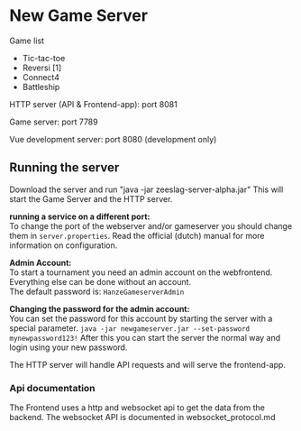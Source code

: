 # New Game Server

Game list
* Tic-tac-toe
* Reversi [1] 
* Connect4
* Battleship

HTTP server (API & Frontend-app): port 8081

Game server: port 7789

Vue development server: port 8080 (development only)

## Running the server
Download the server and run "java -jar zeeslag-server-alpha.jar"
This will start the Game Server and the HTTP server. 


**running a service on a different port:** <br/>
To change the port of the webserver and/or gameserver you should change them in `server.properties`. Read the official (dutch) manual for more information on configuration.

**Admin Account:** <br/>
To start a tournament you need an admin account on the webfrontend. Everything else can be done without an account. <br/>
The default password is: `HanzeGameserverAdmin`

**Changing the password for the admin account:** <br/>
You can set the password for this account by starting the server with a special parameter.
`java -jar newgameserver.jar --set-password mynewpassword123!`
After this you can start the server the normal way and login using your new password.


The HTTP server will handle API requests and will serve the frontend-app. 

### Api documentation
The Frontend uses a http and websocket api to get the data from the backend.
The websocket API is documented in websocket_protocol.md

